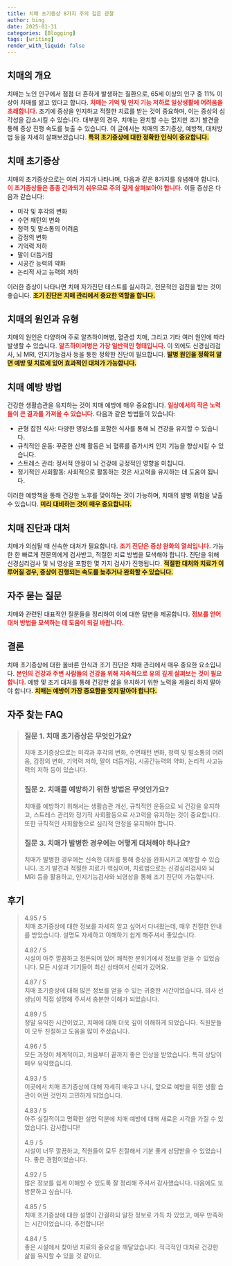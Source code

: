 ```yaml
---
title: 치매 초기증상 8가지 주의 깊은 관찰
author: bing
date: 2025-01-31
categories: [Blogging]
tags: [writing]
render_with_liquid: false
---
```



<h2 id='치매의 개요'>치매의 개요</h2>

<p>치매는 노인 인구에서 점점 더 흔하게 발생하는 질환으로, 65세 이상의 인구 중 11% 이상이 치매를 앓고 있다고 합니다. <b><span style="color: #ee2323;">치매는 기억 및 인지 기능 저하로 일상생활에 어려움을 초래합니다.</span></b> 조기에 증상을 인지하고 적절한 치료를 받는 것이 중요하며, 이는 증상의 심각성을 감소시킬 수 있습니다. 대부분의 경우, 치매는 완치할 수는 없지만 조기 발견을 통해 증상 진행 속도를 늦출 수 있습니다. 이 글에서는 치매의 초기증상, 예방책, 대처방법 등을 자세히 살펴보겠습니다. <b><span style="background-color: #ffe066;">특히 초기증상에 대한 정확한 인식이 중요합니다.</span></b></p>

<h2 id='치매 초기증상'>치매 초기증상</h2>

<p>치매의 초기증상으로는 여러 가지가 나타나며, 다음과 같은 8가지를 유념해야 합니다. <b><span style="color: #ee2323;">이 초기증상들은 종종 간과되기 쉬우므로 주의 깊게 살펴보아야 합니다.</span></b> 이들 증상은 다음과 같습니다:</p>

<ul>
    <li>미각 및 후각의 변화</li>
    <li>수면 패턴의 변화</li>
    <li>청력 및 말소통의 어려움</li>
    <li>감정의 변화</li>
    <li>기억력 저하</li>
    <li>말이 더듬거림</li>
    <li>시공간 능력의 약화</li>
    <li>논리적 사고 능력의 저하</li>
</ul>

<p>이러한 증상이 나타나면 치매 자가진단 테스트를 실시하고, 전문적인 검진을 받는 것이 좋습니다. <b><span style="background-color: #ffe066;">조기 진단은 치매 관리에서 중요한 역할을 합니다.</span></b></p>

<h2 id='치매의 원인과 유형'>치매의 원인과 유형</h2>

<p>치매의 원인은 다양하며 주로 알츠하이머병, 혈관성 치매, 그리고 기타 여러 원인에 따라 발생할 수 있습니다. <b><span style="color: #ee2323;">알츠하이머병은 가장 일반적인 형태입니다.</span></b> 이 외에도 신경심리검사, 뇌 MRI, 인지기능검사 등을 통한 정확한 진단이 필요합니다. <b><span style="background-color: #ffe066;">발병 원인을 정확히 알면 예방 및 치료에 있어 효과적인 대처가 가능합니다.</span></b></p>

<h2 id='치매 예방 방법'>치매 예방 방법</h2>

<p>건강한 생활습관을 유지하는 것이 치매 예방에 매우 중요합니다. <b><span style="color: #ee2323;">일상에서의 작은 노력들이 큰 결과를 가져올 수 있습니다.</span></b> 다음과 같은 방법들이 있습니다:</p>

<ul>
    <li>균형 잡힌 식사: 다양한 영양소를 포함한 식사를 통해 뇌 건강을 유지할 수 있습니다.</li>
    <li>규칙적인 운동: 꾸준한 신체 활동은 뇌 혈류를 증가시켜 인지 기능을 향상시킬 수 있습니다.</li>
    <li>스트레스 관리: 정서적 안정이 뇌 건강에 긍정적인 영향을 미칩니다.</li>
    <li>정기적인 사회활동: 사회적으로 활동하는 것은 사고력을 유지하는 데 도움이 됩니다.</li>
</ul>

<p>이러한 예방책을 통해 건강한 노후를 맞이하는 것이 가능하며, 치매의 발병 위험을 낮출 수 있습니다. <b><span style="background-color: #ffe066;">미리 대비하는 것이 매우 중요합니다.</span></b></p>

<h2 id='치매 진단과 대처'>치매 진단과 대처</h2>

<p>치매가 의심될 때 신속한 대처가 필요합니다. <b><span style="color: #ee2323;">조기 진단은 증상 완화의 열쇠입니다.</span></b> 가능한 한 빠르게 전문의에게 검사받고, 적절한 치료 방법을 모색해야 합니다. 진단을 위해 신경심리검사 및 뇌 영상을 포함한 몇 가지 검사가 진행됩니다. <b><span style="background-color: #ffe066;">적절한 대처와 치료가 이루어질 경우, 증상이 진행되는 속도를 늦추거나 완화할 수 있습니다.</span></b></p>

<h2 id='자주 묻는 질문'>자주 묻는 질문</h2>

<p>치매와 관련된 대표적인 질문들을 정리하여 이에 대한 답변을 제공합니다. <b><span style="color: #ee2323;">정보를 얻어 대처 방법을 모색하는 데 도움이 되길 바랍니다.</span></b></p>

<h2 id='결론'>결론</h2>

<p>치매 초기증상에 대한 올바른 인식과 조기 진단은 치매 관리에서 매우 중요한 요소입니다. <b><span style="color: #ee2323;">본인의 건강과 주변 사람들의 건강을 위해 지속적으로 유의 깊게 살펴보는 것이 필요합니다.</span></b> 예방 및 조기 대처를 통해 건강한 삶을 유지하기 위한 노력을 게을리 하지 말아야 합니다. <b><span style="background-color: #ffe066;">치매는 예방이 가장 중요함을 잊지 말아야 합니다.</span></b></p>


<h2 id='자주_찾는_FAQ'>자주 찾는 FAQ</h2>
<div itemscope="" itemtype="https://schema.org/FAQPage"> 
<blockquote> 
<div itemscope="" itemprop="mainEntity" itemtype="https://schema.org/Question"> 
<h3 itemprop="name">질문 1. 치매 초기증상은 무엇인가요?</h3> 
<div itemscope="" itemprop="acceptedAnswer" itemtype="https://schema.org/Answer"> 
<span itemprop="text"> 
<p>치매 초기증상으로는 미각과 후각의 변화, 수면패턴 변화, 청력 및 말소통의 어려움, 감정의 변화, 기억력 저하, 말이 더듬거림, 시공간능력의 약화, 논리적 사고능력의 저하 등이 있습니다.</p> 
</span> 
</div> 
</div> 

<div itemscope="" itemprop="mainEntity" itemtype="https://schema.org/Question"> 
<h3 itemprop="name">질문 2. 치매를 예방하기 위한 방법은 무엇인가요?</h3> 
<div itemscope="" itemprop="acceptedAnswer" itemtype="https://schema.org/Answer"> 
<span itemprop="text"> 
<p>치매를 예방하기 위해서는 생활습관 개선, 규칙적인 운동으로 뇌 건강을 유지하고, 스트레스 관리와 정기적 사회활동으로 사고력을 유지하는 것이 중요합니다. 또한 규칙적인 사회활동으로 심리적 안정을 유지해야 합니다.</p> 
</span> 
</div> 
</div> 

<div itemscope="" itemprop="mainEntity" itemtype="https://schema.org/Question"> 
<h3 itemprop="name">질문 3. 치매가 발병한 경우에는 어떻게 대처해야 하나요?</h3> 
<div itemscope="" itemprop="acceptedAnswer" itemtype="https://schema.org/Answer"> 
<span itemprop="text"> 
<p>치매가 발병한 경우에는 신속한 대처를 통해 증상을 완화시키고 예방할 수 있습니다. 조기 발견과 적절한 치료가 핵심이며, 치료법으로는 신경심리검사와 뇌 MRI 등을 활용하고, 인지기능검사와 뇌영상을 통해 조기 진단이 가능합니다.</p> 
</span> 
</div> 
</div> 

</blockquote> 
</div>
<h2 id='후기'>후기</h2>
<div itemscope itemtype="https://schema.org/Product">
  <blockquote>
  <div itemprop="review" itemscope itemtype="https://schema.org/Review">
      <div itemprop="reviewRating" itemscope itemtype="https://schema.org/Rating"> <span itemprop="ratingValue">4.95</span> / <span itemprop="bestRating">5</span> </div>
      <span itemprop="reviewBody">치매 초기증상에 대한 정보를 자세히 알고 싶어서 다녀왔는데, 매우 친절한 안내를 받았습니다. 설명도 자세하고 이해하기 쉽게 해주셔서 좋았습니다.</span>
  </div>
  <br>
  <div itemprop="review" itemscope itemtype="https://schema.org/Review">
      <div itemprop="reviewRating" itemscope itemtype="https://schema.org/Rating"> <span itemprop="ratingValue">4.82</span> / <span itemprop="bestRating">5</span> </div>
      <span itemprop="reviewBody">시설이 아주 깔끔하고 정돈되어 있어 쾌적한 분위기에서 정보를 얻을 수 있었습니다. 모든 시설과 기기들이 최신 상태여서 신뢰가 갔어요.</span>
  </div>
  <br>
  <div itemprop="review" itemscope itemtype="https://schema.org/Review">
      <div itemprop="reviewRating" itemscope itemtype="https://schema.org/Rating"> <span itemprop="ratingValue">4.87</span> / <span itemprop="bestRating">5</span> </div>
      <span itemprop="reviewBody">치매 초기증상에 대해 많은 정보를 얻을 수 있는 귀중한 시간이었습니다. 의사 선생님이 직접 설명해 주셔서 충분한 이해가 되었습니다.</span>
  </div>
  <br>
  <div itemprop="review" itemscope itemtype="https://schema.org/Review">
      <div itemprop="reviewRating" itemscope itemtype="https://schema.org/Rating"> <span itemprop="ratingValue">4.89</span> / <span itemprop="bestRating">5</span> </div>
      <span itemprop="reviewBody">정말 유익한 시간이었고, 치매에 대해 더욱 깊이 이해하게 되었습니다. 직원분들이 모두 친절하고 도움을 많이 주셨습니다.</span>
  </div>
  <br>
  <div itemprop="review" itemscope itemtype="https://schema.org/Review">
      <div itemprop="reviewRating" itemscope itemtype="https://schema.org/Rating"> <span itemprop="ratingValue">4.96</span> / <span itemprop="bestRating">5</span> </div>
      <span itemprop="reviewBody">모든 과정이 체계적이고, 처음부터 끝까지 좋은 인상을 받았습니다. 특히 상담이 매우 유익했습니다.</span>
  </div>
  <br>
  <div itemprop="review" itemscope itemtype="https://schema.org/Review">
      <div itemprop="reviewRating" itemscope itemtype="https://schema.org/Rating"> <span itemprop="ratingValue">4.93</span> / <span itemprop="bestRating">5</span> </div>
      <span itemprop="reviewBody">이곳에서 치매 초기증상에 대해 자세히 배우고 나니, 앞으로 예방을 위한 생활 습관이 어떤 것인지 고민하게 되었습니다.</span>
  </div>
  <br>
  <div itemprop="review" itemscope itemtype="https://schema.org/Review">
      <div itemprop="reviewRating" itemscope itemtype="https://schema.org/Rating"> <span itemprop="ratingValue">4.83</span> / <span itemprop="bestRating">5</span> </div>
      <span itemprop="reviewBody">아주 실질적이고 명확한 설명 덕분에 치매 예방에 대해 새로운 시각을 가질 수 있었습니다. 감사합니다!</span>
  </div>
  <br>
  <div itemprop="review" itemscope itemtype="https://schema.org/Review">
      <div itemprop="reviewRating" itemscope itemtype="https://schema.org/Rating"> <span itemprop="ratingValue">4.9</span> / <span itemprop="bestRating">5</span> </div>
      <span itemprop="reviewBody">시설이 너무 깔끔하고, 직원들이 모두 친절해서 기분 좋게 상담받을 수 있었습니다. 좋은 경험이었습니다.</span>
  </div>
  <br>
  <div itemprop="review" itemscope itemtype="https://schema.org/Review">
      <div itemprop="reviewRating" itemscope itemtype="https://schema.org/Rating"> <span itemprop="ratingValue">4.92</span> / <span itemprop="bestRating">5</span> </div>
      <span itemprop="reviewBody">많은 정보를 쉽게 이해할 수 있도록 잘 정리해 주셔서 감사했습니다. 다음에도 또 방문하고 싶습니다.</span>
  </div>
  <br>
  <div itemprop="review" itemscope itemtype="https://schema.org/Review">
      <div itemprop="reviewRating" itemscope itemtype="https://schema.org/Rating"> <span itemprop="ratingValue">4.85</span> / <span itemprop="bestRating">5</span> </div>
      <span itemprop="reviewBody">치매 초기증상에 대한 설명이 간결하되 알찬 정보로 가득 차 있었고, 매우 만족하는 시간이었습니다. 추천합니다!</span>
  </div>
  <br>
  <div itemprop="review" itemscope itemtype="https://schema.org/Review">
      <div itemprop="reviewRating" itemscope itemtype="https://schema.org/Rating"> <span itemprop="ratingValue">4.84</span> / <span itemprop="bestRating">5</span> </div>
      <span itemprop="reviewBody">좋은 시설에서 찾아낸 치료의 중요성을 깨달았습니다. 적극적인 대처로 건강한 삶을 유지할 수 있을 것 같아요.</span>
  </div>
  </blockquote>
</div>
